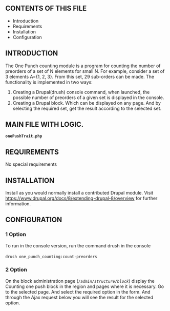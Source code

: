 ## CONTENTS OF THIS FILE


* Introduction
* Requirements
* Installation
* Configuration


## INTRODUCTION


The One Punch counting module is a program for counting the number of preorders of a set of N elements for small N.
For example, consider a set of 3 elements A={1, 2, 3}.
From this set, 29 sub-orders can be made.
The functionality is implemented in two ways:
1. Creating a Drupal(drush) console command, when launched, the possible number of preorders of a given set is displayed in the console.
2. Creating a Drupal block. Which can be displayed on any page. And by selecting the required set, get the result according to the selected set.

## MAIN FILE WITH LOGIC.
**`onePushTrait.php`**


## REQUIREMENTS


No special requirements


## INSTALLATION


Install as you would normally install a contributed Drupal module. Visit
https://www.drupal.org/docs/8/extending-drupal-8/overview for further
information.


## CONFIGURATION

### 1 Option
To run in the console version, run the command drush in the console
####
`drush one_punch_counting:count-preorders`
### 2 Option
On the block administration page (_`/admin/structure/block`_) display the Counting one push block in the region and pages where it is necessary. Go to the selected page.
And select the required option in the form. And through the Ajax request below you will see the result for the selected option.
